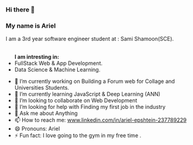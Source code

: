 ### Hi there 👋
### My name is Ariel

<p>
  I am a 3rd year software engineer student at : Sami Shamoon(SCE). <br> <br>
  <ul> <strong>I am intresting in: </strong>
  <li> FullStack Web & App Development. </li>
  <li> Data Science & Machine Learning. </li>
  </ul>
</p>

- 🔭 I’m currently working on Building a Forum web for Collage and Universities Students.
- 🌱 I’m currently learning JavaScript & Deep Learning (ANN)
- 👯 I’m looking to collaborate on Web Development
- 🤔 I’m looking for help with Finding my first job in the industry
- 💬 Ask me about Anything
- 📫 How to reach me: www.linkedin.com/in/ariel-epshtein-237789229
- 😄 Pronouns: Ariel
- ⚡ Fun fact: I love going to the gym in my free time .


